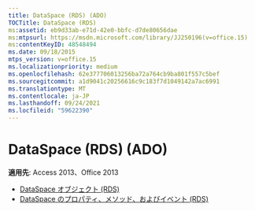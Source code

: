 ```yaml
---
title: DataSpace (RDS) (ADO)
TOCTitle: DataSpace (RDS)
ms:assetid: eb9d33ab-e71d-42e0-bbfc-d7de80656dae
ms:mtpsurl: https://msdn.microsoft.com/library/JJ250196(v=office.15)
ms:contentKeyID: 48548494
ms.date: 09/18/2015
mtps_version: v=office.15
ms.localizationpriority: medium
ms.openlocfilehash: 62e377706013256ba72a764cb9ba801f557c5bef
ms.sourcegitcommit: a1d9041c20256616c9c183f7d1049142a7ac6991
ms.translationtype: MT
ms.contentlocale: ja-JP
ms.lasthandoff: 09/24/2021
ms.locfileid: "59622390"
---
```

# <a name="dataspace-rds-ado"></a>DataSpace (RDS) (ADO)

**適用先**: Access 2013、Office 2013

- [DataSpace オブジェクト (RDS)](dataspace-object-rds.md)
- [DataSpace のプロパティ、メソッド、およびイベント (RDS)](dataspace-properties-methods-and-events-rds.md)

